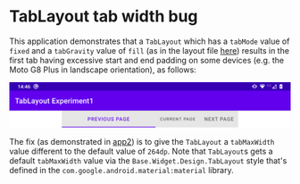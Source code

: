 # TabLayout tab width bug

This application demonstrates that a `TabLayout` which has a `tabMode` value of `fixed` and a `tabGravity` value of `fill` (as in the layout file [here](src/main/res/layout/activity_main.xml)) results in the first tab having excessive start and end padding on some devices (e.g. the Moto G8 Plus in landscape orientation), as follows:

![Screenshot of TabLayout bug](screenshots/TabLayoutBugScreenshot.png)

The fix (as demonstrated in [app2](../app2)) is to give the `TabLayout` a `tabMaxWidth` value different to the default value of `264dp`.
Note that `TabLayout`s gets a default `tabMaxWidth` value via the `Base.Widget.Design.TabLayout` style that's defined in the `com.google.android.material:material` library.

